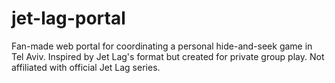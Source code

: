 # jet-lag-portal
Fan-made web portal for coordinating a personal hide-and-seek game in Tel Aviv. Inspired by Jet Lag's format but created for private group play. Not affiliated with official Jet Lag series.
